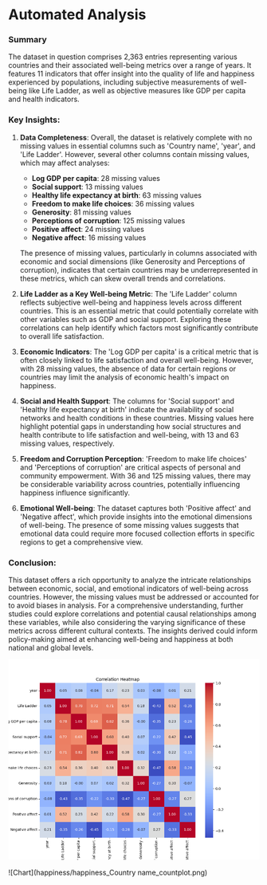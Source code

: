# Automated Analysis

### Summary

The dataset in question comprises 2,363 entries representing various countries and their associated well-being metrics over a range of years. It features 11 indicators that offer insight into the quality of life and happiness experienced by populations, including subjective measurements of well-being like Life Ladder, as well as objective measures like GDP per capita and health indicators.

### Key Insights:

1. **Data Completeness**: Overall, the dataset is relatively complete with no missing values in essential columns such as 'Country name', 'year', and 'Life Ladder'. However, several other columns contain missing values, which may affect analyses:
   - **Log GDP per capita**: 28 missing values
   - **Social support**: 13 missing values
   - **Healthy life expectancy at birth**: 63 missing values
   - **Freedom to make life choices**: 36 missing values
   - **Generosity**: 81 missing values
   - **Perceptions of corruption**: 125 missing values
   - **Positive affect**: 24 missing values
   - **Negative affect**: 16 missing values

   The presence of missing values, particularly in columns associated with economic and social dimensions (like Generosity and Perceptions of corruption), indicates that certain countries may be underrepresented in these metrics, which can skew overall trends and correlations.

2. **Life Ladder as a Key Well-being Metric**: The 'Life Ladder' column reflects subjective well-being and happiness levels across different countries. This is an essential metric that could potentially correlate with other variables such as GDP and social support. Exploring these correlations can help identify which factors most significantly contribute to overall life satisfaction.

3. **Economic Indicators**: The 'Log GDP per capita' is a critical metric that is often closely linked to life satisfaction and overall well-being. However, with 28 missing values, the absence of data for certain regions or countries may limit the analysis of economic health's impact on happiness.

4. **Social and Health Support**: The columns for 'Social support' and 'Healthy life expectancy at birth' indicate the availability of social networks and health conditions in these countries. Missing values here highlight potential gaps in understanding how social structures and health contribute to life satisfaction and well-being, with 13 and 63 missing values, respectively.

5. **Freedom and Corruption Perception**: 'Freedom to make life choices' and 'Perceptions of corruption' are critical aspects of personal and community empowerment. With 36 and 125 missing values, there may be considerable variability across countries, potentially influencing happiness influence significantly.

6. **Emotional Well-being**: The dataset captures both 'Positive affect' and 'Negative affect', which provide insights into the emotional dimensions of well-being. The presence of some missing values suggests that emotional data could require more focused collection efforts in specific regions to get a comprehensive view.

### Conclusion:
This dataset offers a rich opportunity to analyze the intricate relationships between economic, social, and emotional indicators of well-being across countries. However, the missing values must be addressed or accounted for to avoid biases in analysis. For a comprehensive understanding, further studies could explore correlations and potential causal relationships among these variables, while also considering the varying significance of these metrics across different cultural contexts. The insights derived could inform policy-making aimed at enhancing well-being and happiness at both national and global levels.

![Chart](happiness/happiness_correlation_heatmap.png)

![Chart](happiness/happiness_Country name_countplot.png)

